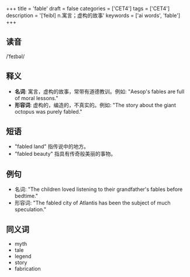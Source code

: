 +++
title = 'fable'
draft = false
categories = ['CET4']
tags = ['CET4']
description = '[ˈfeibl] n.寓言；虚构的故事'
keywords = ['ai words', 'fable']
+++

## 读音
/ˈfeɪbəl/

## 释义
- **名词**: 寓言，虚构的故事，常带有道德教训。例如: "Aesop's fables are full of moral lessons."
- **形容词**: 虚构的，编造的，不真实的。例如: "The story about the giant octopus was purely fabled."

## 短语
- "fabled land" 指传说中的地方。
- "fabled beauty" 指具有传奇般美丽的事物。

## 例句
- 名词: "The children loved listening to their grandfather's fables before bedtime."
- 形容词: "The fabled city of Atlantis has been the subject of much speculation."

## 同义词
- myth
- tale
- legend
- story
- fabrication
